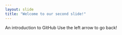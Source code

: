 ```yaml
---
layout: slide
title: "Welcome to our second slide!"
---
```

An introduction to GitHub
Use the left arrow to go back!